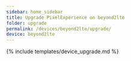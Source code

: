 ```yaml
---
sidebar: home_sidebar
title: Upgrade PixelExperience on beyond2lte
folder: upgrade
permalink: /devices/beyond2lte/upgrade/
device: beyond2lte
---
```

{% include templates/device_upgrade.md %}
